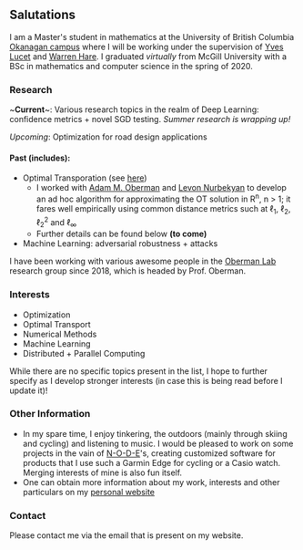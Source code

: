 ## Salutations
I am a Master's student in mathematics at the University of British Columbia [Okanagan campus](https://ok.ubc.ca/) where I will be working under the supervision of [Yves Lucet](https://people.ok.ubc.ca/ylucet/) and [Warren Hare](https://cmps.ok.ubc.ca/about/contact/warren-hare/). I graduated *virtually* from McGill University with a BSc in mathematics and computer science in the spring of 2020.

### Research

~**Current**~: Various research topics in the realm of Deep Learning: confidence metrics + novel SGD testing. *Summer research is wrapping up!*

*Upcoming*: Optimization for road design applications

#### Past (includes):
- Optimal Transporation (see [here](https://link.springer.com/article/10.1007/s10915-020-01143-x))
    - I worked with [Adam M. Oberman](https://adamoberman.net) and [Levon Nurbekyan](https://www.researchgate.net/profile/Levon_Nurbekyan2) to develop an ad hoc algorithm for approximating the OT solution in R<sup>n</sup>, n > 1; it fares well empirically using common distance metrics such at &#8467;<sub>1</sub>, &#8467;<sub>2</sub>, &#8467;<sub>2</sub><sup>2</sup> and &#8467;<sub>&infin;</sub>
    - Further details can be found below **(to come)**
- Machine Learning: adversarial robustness + attacks

I have been working with various awesome people in the [Oberman Lab](https://www.adamoberman.net/oberman-lab.html) research group since 2018, which is headed by Prof. Oberman.

### Interests
- Optimization
- Optimal Transport
- Numerical Methods
- Machine Learning
- Distributed + Parallel Computing

While there are no specific topics present in the list, I hope to further specify as I develop stronger interests (in case this is being read before I update it)!

### Other Information

- In my spare time, I enjoy tinkering, the outdoors (mainly through skiing and cycling) and listening to music. I would be pleased to work on some projects in the vain of [N-O-D-E](https://n-o-d-e.net/)'s, creating customized software for products that I use such a Garmin Edge for cycling or a Casio watch. Merging interests of mine is also fun itself.
- One can obtain more information about my work, interests and other particulars on my [personal website](https://alexander.iannantuono.org)

### Contact
Please contact me via the email that is present on my website.
